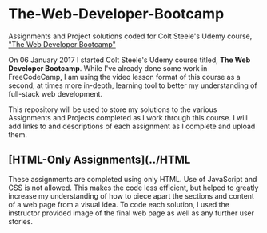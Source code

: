 # The-Web-Developer-Bootcamp
Assignments and Project solutions coded for Colt Steele's Udemy course, ["The Web Developer Bootcamp"](https://www.udemy.com/the-web-developer-bootcamp/)

On 06 January 2017 I started Colt Steele's Udemy course titled, **The Web Developer Bootcamp**.  While I've already done some work in FreeCodeCamp, I am using the video lesson format of this course as a second, at times more in-depth, learning tool to better my understanding of full-stack web development.

This repository will be used to store my solutions to the various Assignments and Projects completed as I work through this course. I will add links to and descriptions of each assignment as I complete and upload them.

## [HTML-Only Assignments](../HTML
These assignments are completed using only HTML.  Use of JavaScript and CSS is not allowed.  This makes the code less efficient, but helped to greatly increase my understanding of how to piece apart the sections and content of a web page from a visual idea.  To code each solution, I used the instructor provided image of the final web page as well as any further user stories.

